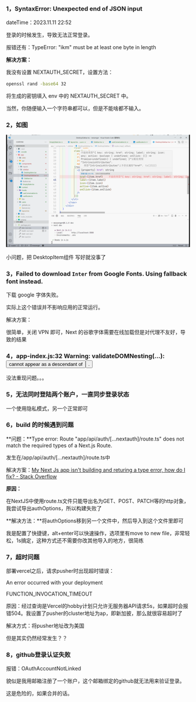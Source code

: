 ### 1，SyntaxError: Unexpected end of JSON input

dateTime：2023.11.11 22:52

登录的时候发生，导致无法正常登录。

报错还有：TypeError: "ikm" must be at least one byte in length

**解决方案：**

我没有设置 NEXTAUTH_SECRET，设置方法：

```sh
openssl rand -base64 32
```

将生成的密钥填入 env 中的 NEXTAUTH_SECRET 中。

当然，你随便输入一个字符串都可以，但是不能啥都不输入。

### 2，如图

![image-20231112103044095](https://raw.githubusercontent.com/mlhiter/typora-images/master/202311121031557.png)

小问题，把 DesktopItem组件 写好就没事了

### 3，Failed to download `Inter` from Google Fonts. Using fallback font instead.

下载 google 字体失败。

实际上这个错误并不影响应用的正常运行。

解决方案：

很简单，关闭 VPN 即可，Next 的谷歌字体需要在线加载但是对代理不友好，导致的结果

### 4，app-index.js:32 Warning: validateDOMNesting(...): <button> cannot appear as a descendant of <button>.

没法重现问题。。。

### 5，无法同时登陆两个账户，一直同步登录状态

一个使用隐私模式，另一个正常即可

### 6，build 的时候遇到问题

**问题：**Type error: Route "app/api/auth/[...nextauth]/route.ts" does not match the required types of a Next.js Route. 

发生在/app/api/auth/[…nextauth]/route.ts中

解决方案：[My Next Js app isn't building and returing a type error, how do I fix? - Stack Overflow](https://stackoverflow.com/questions/76298505/my-next-js-app-isnt-building-and-returing-a-type-error-how-do-i-fix)

**原因：**

在NextJS中使用route.ts文件只能导出名为GET、POST、PATCH等的http对象，我尝试导出authOptions，所以构建失败了

**解决方法：**将authOptions移到另一个文件中，然后导入到这个文件里即可

我是配置了快捷键，alt+enter可以快速操作，选项里有move to new file，非常轻松，1s搞定，这种方式还不需要你改其他导入的地方，很简练

### 7，超时问题

部署vercel之后，请求pusher时出现超时错误：

An error occurred with your deployment

FUNCTION_INVOCATION_TIMEOUT

原因：经过查询是Vercel的hobby计划只允许无服务器API请求5s，如果超时会报错504。我设置了pusher的cluster地址为ap，即新加披，那么就很容易超时了

解决方式：将pusher地址改为美国

但是其实仍然经常发生？？

### 8，github登录认证失败

报错：OAuthAccountNotLinked

貌似是我用邮箱注册了一个账户，这个邮箱绑定的github就无法用来验证登录。

这是危险的，如果合并的话。
